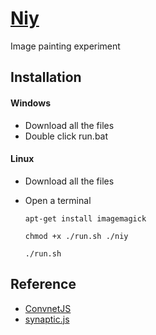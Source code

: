 [Niy](https://github.com/microic/niy)
====  
Image painting experiment 

Installation
----
#### Windows
* Download all the files
* Double click run.bat
#### Linux
* Download all the files
* Open a terminal

      apt-get install imagemagick

      chmod +x ./run.sh ./niy

      ./run.sh
    
Reference
----
* [ConvnetJS](http://cs.stanford.edu/people/karpathy/convnetjs/demo/image_regression.html)
* [synaptic.js](http://caza.la/synaptic/#/paint-an-image)
